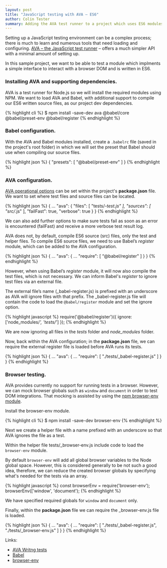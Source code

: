 ```yaml
---
layout: post
title: "JavaScript testing with AVA – ES6"
author: Colin Tester
summary: Adding the AVA test runner to a project which uses ES6 modules.
---
```


Setting up a JavaScript testing environment can be a complex process; there is much to learn and numerous tools that need loading and configuring. [AVA – the JavaScript test runner](https://github.com/avajs/ava) – offers a much simpler API with a minimal amount of setting up.

In this sample project, we want to be able to test a module which implments a simple interface to interact with a browser DOM and is written in ES6.

### Installing AVA and supporting dependencies.

AVA is a test runner for Node.js so we will install the required modules using NPM. We want to load AVA and Babel, with additional support to compile our ES6 written source files, as our project dev dependencies.

{% highlight cli %}
$ npm install -save-dev ava @babel/core @babel/preset-env @babel/register
{% endhighlight %}

### Babel configuration.

With the AVA and Babel modules installed, create a `.babelrc` file (saved in the project's root folder) in which we will set the preset that Babel should use when compiling our source files.

{% highlight json %}
{
  "presets": [
    "@babel/preset-env"
  ]
}
{% endhighlight %}

### AVA configuration.

[AVA operational options](https://github.com/avajs/ava/blob/master/docs/06-configuration.md) can be set within the project's <strong>package.json</strong> file. We want to set where test files and source files can be located.

{% highlight json %}
{
  ...
  "ava": {
    "files": [
      "tests/*-test.js"
    ],
    "sources": [
      "src/*.js"
    ],
    "failFast": true,
    "verbose": true
  }
}
{% endhighlight %}

We can also add further options to make sure tests fail as soon as an error is encountered (failFast) and receive a more verbose test result log.

AVA does not, by default, compile ES6 source (src) files, only the test and helper files. To compile ES6 source files, we need to use Babel’s <em>register</em> module, which can be added to the AVA configuration.

{% highlight json %}
{
  ...
  "ava": {
    ...
    "require": [
      “@babel/register"
    ]
  }
}
{% endhighlight %}

However, when using Babel’s <em>register</em> module, it will now also compile the test files, which is not necessary. We can inform Babel's <em>register</em> to ignore test files via an external file.

The external file’s name (_babel-register.js) is prefixed with an underscore as AVA will ignore files with that prefix. The _babel-register.js file will contain the code to load the `@babel/register` module and set the ignore option.

{% highlight javascript %}
require('@babel/register')({
  ignore: ['node_modules/*', 'tests/*']
});
{% endhighlight %}

We are now ignoring all files in the <em>tests</em> folder and <em>node_modules</em> folder.

Now, back within the AVA configuration; in the <strong>package.json</strong> file, we can require the external register file is loaded before AVA runs its tests.

{% highlight json %}
{
  ...
  "ava": {
    ...
    "require": [
      "./tests/_babel-register.js"
    ]
  }
}
{% endhighlight %}

### Browser testing.

AVA provides currently no support for running tests in a browser. However, we can mock browser globals such as `window` and `document` in order to test DOM integrations. That mocking is assisted by using the [npm browser-env module](https://www.npmjs.com/package/browser-env).

Install the browser-env module.

{% highlight cli %}
$ npm install -save-dev browser-env
{% endhighlight %}

Next we create a helper file with a name prefixed with an underscore so that AVA ignores the file as a test.

Within the helper file tests/_browser-env.js include code to load the `browser-env` module.

By default `browser-env` will add all global browser variables to the Node global space. However, this is considered generally to be not such a good idea, therefore, we can reduce the created browser globals by specifying what's needed for the tests via an array.

{% highlight javascript %}
const browserEnv = require('browser-env');
browserEnv(['window', 'document');
{% endhighlight %}

We have specified required globals for `window` and `document` only.

Finally, within the <strong>package.json</strong> file we can require the _browser-env.js file is loaded.

{% highlight json %}
{
  ...
  "ava": {
    ...
    "require": [
      "./tests/_babel-register.js",
      "./tests/_browser-env.js"
    ]
  }
}
{% endhighlight %}

Links:

- [AVA Writng tests](https://github.com/avajs/ava/blob/master/docs/01-writing-tests.md)
- [Babel](https://babeljs.io/)
- [browser-env](https://www.npmjs.com/package/browser-env)


